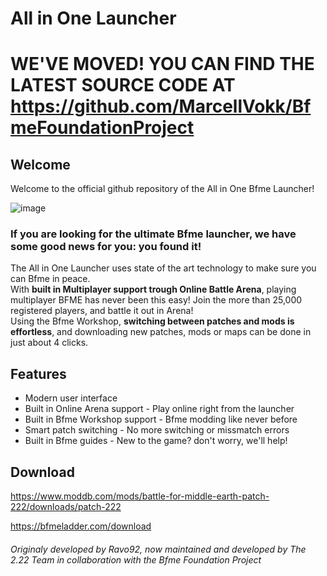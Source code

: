 # All in One Launcher

# WE'VE MOVED! YOU CAN FIND THE LATEST SOURCE CODE AT https://github.com/MarcellVokk/BfmeFoundationProject

## Welcome
Welcome to the official github repository of the All in One Bfme Launcher!
<br>

![image](https://github.com/user-attachments/assets/fce13418-6b1d-4775-8699-e209ef493274)


### If you are looking for the ultimate Bfme launcher, we have some good news for you: you found it!
The All in One Launcher uses state of the art technology to make sure you can Bfme in peace.
<br>
With **built in Multiplayer support trough Online Battle Arena**, playing multiplayer BFME has never been this easy! Join the more than 25,000 registered players, and battle it out in Arena!
<br>
Using the Bfme Workshop, **switching between patches and mods is effortless**, and downloading new patches, mods or maps can be done in just about 4 clicks.

## Features
- Modern user interface
- Built in Online Arena support - Play online right from the launcher
- Built in Bfme Workshop support - Bfme modding like never before
- Smart patch switching - No more switching or missmatch errors
- Built in Bfme guides - New to the game? don't worry, we'll help!

## Download

https://www.moddb.com/mods/battle-for-middle-earth-patch-222/downloads/patch-222

https://bfmeladder.com/download

###### Originaly developed by Ravo92, now maintained and developed by The 2.22 Team in collaboration with the Bfme Foundation Project

